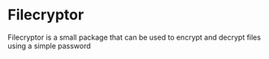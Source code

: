 # Filecryptor

Filecryptor is a small package that can be used to encrypt and decrypt files using a simple password
